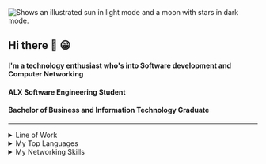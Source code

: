 <picture>
  <source media="(prefers-color-scheme: dark)" srcset="https://creazilla-store.fra1.digitaloceanspaces.com/cliparts/79332/coding-clipart-md.png">
  <source media="(prefers-color-scheme: light)" srcset="https://user-images.githubusercontent.com/25423296/163456779-a8556205-d0a5-45e2-ac17-42d089e3c3f8.png">
  <img alt="Shows an illustrated sun in light mode and a moon with stars in dark mode." src="https://creazilla-store.fra1.digitaloceanspaces.com/cliparts/79332/coding-clipart-md.png">
</picture>



## Hi there :wave: :grin:
#### I'm a technology enthusiast who's into Software development and Computer Networking
#### ALX Software Engineering Student
#### Bachelor of Business and Information Technology Graduate

---

<details>
  <summary>Line of Work</summary>
  
    - Front End Developer
    - Network Administrator
    - ICT Support Specialist
</details>
<details>
  <summary>My Top Languages</summary>
  
      | Rank | Languages|
      |-----:|----------------|
      |     1|   C            |
      |     2|   PHP          |
      |     3|   HTML & CSS   |
      |     4|   Git & Shell  |
      |     5|   MySQL        |
</details>
<details>
  <summary>My Networking Skills</summary>
  
      | Rank | Computer Networking skills|
      |-----:|--------------------------------------|
      |     1|   Network setup and configuration    |
      |     2|   Network Troubleshooting            |
      |     3|   Network Infrastructure Maintainance|
</details>


<!--
**FredMbugua/FredMbugua** is a ✨ _special_ ✨ repository because its `README.md` (this file) appears on your GitHub profile.

Here are some ideas to get you started:

- 🔭 I’m currently working on ...
- 🌱 I’m currently learning ...
- 👯 I’m looking to collaborate on ...
- 🤔 I’m looking for help with ...
- 💬 Ask me about ...
- 📫 How to reach me: ...
- 😄 Pronouns: ...
- ⚡ Fun fact: ...
-->
